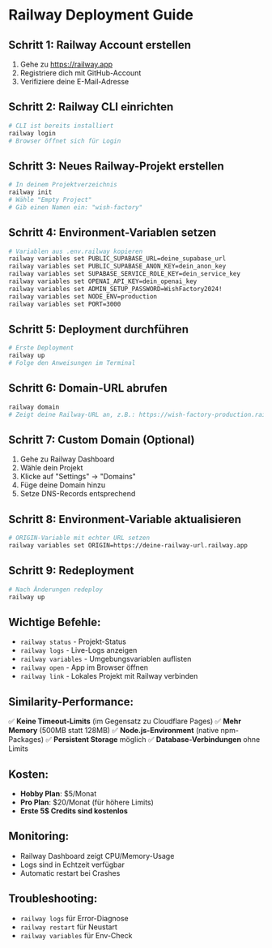# Railway Deployment Guide

## Schritt 1: Railway Account erstellen
1. Gehe zu https://railway.app
2. Registriere dich mit GitHub-Account
3. Verifiziere deine E-Mail-Adresse

## Schritt 2: Railway CLI einrichten
```bash
# CLI ist bereits installiert
railway login
# Browser öffnet sich für Login
```

## Schritt 3: Neues Railway-Projekt erstellen
```bash
# In deinem Projektverzeichnis
railway init
# Wähle "Empty Project"
# Gib einen Namen ein: "wish-factory"
```

## Schritt 4: Environment-Variablen setzen
```bash
# Variablen aus .env.railway kopieren
railway variables set PUBLIC_SUPABASE_URL=deine_supabase_url
railway variables set PUBLIC_SUPABASE_ANON_KEY=dein_anon_key
railway variables set SUPABASE_SERVICE_ROLE_KEY=dein_service_key
railway variables set OPENAI_API_KEY=dein_openai_key
railway variables set ADMIN_SETUP_PASSWORD=WishFactory2024!
railway variables set NODE_ENV=production
railway variables set PORT=3000
```

## Schritt 5: Deployment durchführen
```bash
# Erste Deployment
railway up
# Folge den Anweisungen im Terminal
```

## Schritt 6: Domain-URL abrufen
```bash
railway domain
# Zeigt deine Railway-URL an, z.B.: https://wish-factory-production.railway.app
```

## Schritt 7: Custom Domain (Optional)
1. Gehe zu Railway Dashboard
2. Wähle dein Projekt
3. Klicke auf "Settings" → "Domains"
4. Füge deine Domain hinzu
5. Setze DNS-Records entsprechend

## Schritt 8: Environment-Variable aktualisieren
```bash
# ORIGIN-Variable mit echter URL setzen
railway variables set ORIGIN=https://deine-railway-url.railway.app
```

## Schritt 9: Redeployment
```bash
# Nach Änderungen redeploy
railway up
```

## Wichtige Befehle:
- `railway status` - Projekt-Status
- `railway logs` - Live-Logs anzeigen
- `railway variables` - Umgebungsvariablen auflisten
- `railway open` - App im Browser öffnen
- `railway link` - Lokales Projekt mit Railway verbinden

## Similarity-Performance:
✅ **Keine Timeout-Limits** (im Gegensatz zu Cloudflare Pages)
✅ **Mehr Memory** (500MB statt 128MB)
✅ **Node.js-Environment** (native npm-Packages)
✅ **Persistent Storage** möglich
✅ **Database-Verbindungen** ohne Limits

## Kosten:
- **Hobby Plan**: $5/Monat
- **Pro Plan**: $20/Monat (für höhere Limits)
- **Erste 5$ Credits sind kostenlos**

## Monitoring:
- Railway Dashboard zeigt CPU/Memory-Usage
- Logs sind in Echtzeit verfügbar
- Automatic restart bei Crashes

## Troubleshooting:
- `railway logs` für Error-Diagnose
- `railway restart` für Neustart
- `railway variables` für Env-Check